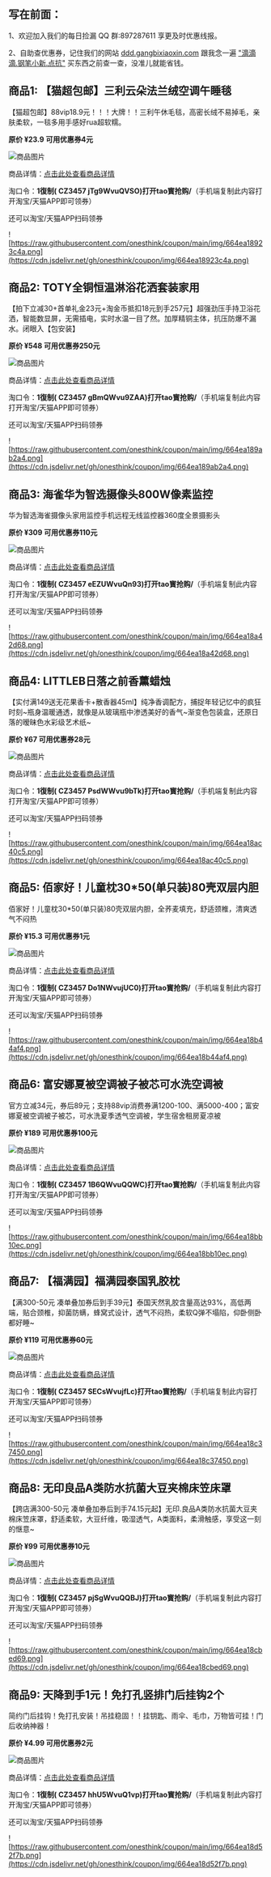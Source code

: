 ## 写在前面：

1、欢迎加入我们的每日捡漏 QQ 群:897287611 享更及时优惠线报。

2、自助查优惠券，记住我们的网站 [ddd.gangbixiaoxin.com](https://ddd.gangbixiaoxin.com) 跟我念一遍 ["滴滴滴.钢笔小新.点抗"](https://ddd.gangbixiaoxin.com) 买东西之前查一查，没准儿就能省钱。

## 商品1: 【猫超包邮】三利云朵法兰绒空调午睡毯

【猫超包邮】88vip18.9元！！！大牌！！三利午休毛毯，高密长绒不易掉毛，亲肤柔软，一毯多用手感好rua超软糯。

**原价 ¥23.9 可用优惠券4元**

![商品图片](https://img.alicdn.com/i2/6000000003550/O1CN01zAYTBl1c5wt8MDlW8_!!6000000003550-0-at.jpg)

商品详情：[点击此处查看商品详情](https://s.click.taobao.com/t?e=m%3D2%26s%3DMsz3ee6pGR5w4vFB6t2Z2ueEDrYVVa64yK8Cckff7TXLWlSKdGSYDrbmjG%2FfZIj%2FRitN3%2FurF3zWbLW7uhxyboGvCrJWHk1%2FTyVl44vrPmd3miNKHWpinpVm%2FOAUUFw71qrpxiwMoCNxc1AtbZGVSz1as9dE8xRAUY7hrUMeysSMHuv7RoNv0Q0jFsbsQ7KWLMsYswuiQNDpIJyhH%2B5aqrd461NH4n%2FJnc8uKXTpO0BIluNdQzT6YpmXcIluE%2B8BlbRMz6GTKAYZjQKfJ2UQf03O4wtQ3K90XXhKrcBJdMxGP1M2Y176of1MwvgnrcNJX0%2B3obhRTo5xKmPmpIKZsA%3D%3D&amp;union_lens=lensId:TAPI@1716429181@213cc544_1183_18fa326d150_b77d@01)

淘口令：**1復制( CZ3457 jTg9WvuQVSO)打开tao寳抢购/**（手机端复制此内容打开淘宝/天猫APP即可领券）</p>

还可以淘宝/天猫APP扫码领券

![https://raw.githubusercontent.com/onesthink/coupon/main/img/664ea18923c4a.png](https://cdn.jsdelivr.net/gh/onesthink/coupon/img/664ea18923c4a.png)

## 商品2: TOTY全铜恒温淋浴花洒套装家用

【拍下立减30+首单礼金23元+淘金币抵扣18元到手257元】超强劲压手持卫浴花洒，智能数显屏，无需插电，实时水温一目了然。加厚精铜主体，抗压防爆不漏水。闭眼入【包安装】

**原价 ¥548 可用优惠券250元**

![商品图片](https://img.alicdn.com/imgextra/i4/2215748442595/O1CN01QOxYS51V2Yk2uihVg_!!2215748442595.jpg)

商品详情：[点击此处查看商品详情](https://s.click.taobao.com/t?e=m%3D2%26s%3D3lZepE%2BMl6Fw4vFB6t2Z2ueEDrYVVa64yK8Cckff7TXLWlSKdGSYDrbmjG%2FfZIj%2F8sviUM61dt3WbLW7uhxyboGvCrJWHk1%2FTyVl44vrPmd3miNKHWpinpVm%2FOAUUFw71qrpxiwMoCNxc1AtbZGVSxqBmF6bjftlrZGsSLT7gWPNEPXytV9ALoS4zvCRUrqugRbTZRyk9%2Bt0GRAJnmABLRh28EjczFtfwz%2BudXwN3gC%2FdL1kxs0m1NHF90lt%2B6URdiiVOpsZKxEbkJ5QxPS2Ci%2FKfJmqgrYAfWsUjZoD5RBNt4HZ6HiElw9QvJLdQpb8Dseal0NfMDXJpWvVCAyWdKJn5AyUbPoV&amp;union_lens=lensId:TAPI@1716429182@0bbb0d7e_115a_18fa326d658_c7c0@01)

淘口令：**1復制( CZ3457 gBmQWvu9ZAA)打开tao寳抢购/**（手机端复制此内容打开淘宝/天猫APP即可领券）</p>

还可以淘宝/天猫APP扫码领券

![https://raw.githubusercontent.com/onesthink/coupon/main/img/664ea189ab2a4.png](https://cdn.jsdelivr.net/gh/onesthink/coupon/img/664ea189ab2a4.png)

## 商品3: 海雀华为智选摄像头800W像素监控

华为智选海雀摄像头家用监控手机远程无线监控器360度全景摄影头

**原价 ¥309 可用优惠券110元**

![商品图片](https://img.alicdn.com/bao/uploaded/i2/2213264531172/O1CN016cHyfq1KWp9C2LqSk_!!2-item_pic.png)

商品详情：[点击此处查看商品详情](https://s.click.taobao.com/t?e=m%3D2%26s%3D5V1lBVEe2W1w4vFB6t2Z2ueEDrYVVa64yK8Cckff7TXLWlSKdGSYDrbmjG%2FfZIj%2Ft4hWD5k2kjPWbLW7uhxyboGvCrJWHk1%2FTyVl44vrPmd3miNKHWpinpVm%2FOAUUFw71qrpxiwMoCNxc1AtbZGVS3wG4EGQTKetGV9RSi99DWzNEPXytV9ALoS4zvCRUrqug3a7TwQeHVHWhj%2BLaBxPVeghven7nN%2Bz0Uc94W7PaX%2BQ85XiH1XqbJdRsAsjy0yImsus7x2OpxBTU1UpnLcQJ9kYvQZuIwx3oGeIQL4Fi9Gi67CDJBjsu0HjP9dTRjvDhgcbUccTft%2B228n1ngbVmA%3D%3D&amp;union_lens=lensId:TAPI@1716429183@212ce176_119a_18fa326db77_99a8@01)

淘口令：**1復制( CZ3457 eEZUWvuQn93)打开tao寳抢购/**（手机端复制此内容打开淘宝/天猫APP即可领券）</p>

还可以淘宝/天猫APP扫码领券

![https://raw.githubusercontent.com/onesthink/coupon/main/img/664ea18a42d68.png](https://cdn.jsdelivr.net/gh/onesthink/coupon/img/664ea18a42d68.png)

## 商品4: LITTLEB日落之前香薰蜡烛

【实付满149送无花果香卡+散香器45ml】纯净香调配方，捕捉年轻记忆中的疯狂时刻~瓶身温暖通透，就像是从玻璃瓶中渗透美好的香气~渐变色包装盒，还原日落的暧昧色水彩级艺术纸~

**原价 ¥67 可用优惠券28元**

![商品图片](https://img.alicdn.com/i4/2200739110321/O1CN01mrJWhN1EF3yCnkqIv_!!2200739110321.jpg)

商品详情：[点击此处查看商品详情](https://s.click.taobao.com/t?e=m%3D2%26s%3DGM1lcYD3i75w4vFB6t2Z2ueEDrYVVa64yK8Cckff7TXLWlSKdGSYDrbmjG%2FfZIj%2F5x%2BIUlGKNpXWbLW7uhxyboGvCrJWHk1%2FTyVl44vrPmd3miNKHWpinpVm%2FOAUUFw71qrpxiwMoCNxc1AtbZGVSz5zV%2FUUhZlfJ6VFj%2BckPo%2FNEPXytV9ALoS4zvCRUrquDQ2GNmSMQQFTLdfwhYYgehE14MmPrOZpPSO2djDNAb0Z0OtzdOoOu5xiHuzroRWmSVL539wkl60bkJ5QxPS2Ci%2FKfJmqgrYAfWsUjZoD5RD3RUdnknZ1%2F8JlB1ThwYlXDseal0NfMDXJpWvVCAyWdKJn5AyUbPoV&amp;union_lens=lensId:TAPI@1716429185@213f13ee_110b_18fa326e0b7_d398@01)

淘口令：**1復制( CZ3457 PsdWWvu9bTk)打开tao寳抢购/**（手机端复制此内容打开淘宝/天猫APP即可领券）</p>

还可以淘宝/天猫APP扫码领券

![https://raw.githubusercontent.com/onesthink/coupon/main/img/664ea18ac40c5.png](https://cdn.jsdelivr.net/gh/onesthink/coupon/img/664ea18ac40c5.png)

## 商品5: 佰家好！儿童枕30*50(单只装)80壳双层内胆

佰家好！儿童枕30*50(单只装)80壳双层内胆，全荞麦填充，舒适颈椎，清爽透气不闷热

**原价 ¥15.3 可用优惠券1元**

![商品图片](https://img.alicdn.com/imgextra/i4/2825989823/O1CN012LODjC2MQzVoB7c17_!!2825989823.jpg)

商品详情：[点击此处查看商品详情](https://s.click.taobao.com/t?e=m%3D2%26s%3DYo7pQc5KRIlw4vFB6t2Z2ueEDrYVVa64yK8Cckff7TXLWlSKdGSYDrbmjG%2FfZIj%2Flovu%2FCElQOvWbLW7uhxyboGvCrJWHk1%2FTyVl44vrPmd3miNKHWpinpVm%2FOAUUFw71qrpxiwMoCNxc1AtbZGVS9FKrvT%2F8BzKO6uBt1v5KzgLZMqoQW%2BfuKGzo1lVxIiofolw1Fdli6GfCF6rqBh4Z0cozc6C4l4Aw5zgzlHp6p9kmMsV28FBqrDiN0necomvlbRMz6GTKAYZjQKfJ2UQf03O4wtQ3K90XXhKrcBJdMwSaSJ59JtWSnUjKrMe%2FB%2FIX0%2B3obhRTo5xKmPmpIKZsA%3D%3D&amp;union_lens=lensId:TAPI@1716429187@2132839b_1131_18fa326e87a_ac5c@01)

淘口令：**1復制( CZ3457 Do1NWvujUC0)打开tao寳抢购/**（手机端复制此内容打开淘宝/天猫APP即可领券）</p>

还可以淘宝/天猫APP扫码领券

![https://raw.githubusercontent.com/onesthink/coupon/main/img/664ea18b44af4.png](https://cdn.jsdelivr.net/gh/onesthink/coupon/img/664ea18b44af4.png)

## 商品6: 富安娜夏被空调被子被芯可水洗空调被

官方立减34元，券后89元；支持88vip消费券满1200-100、满5000-400；富安娜夏被空调被子被芯，可水洗夏季透气空调被，学生宿舍租房夏凉被

**原价 ¥189 可用优惠券100元**

![商品图片](https://img.alicdn.com/i2/268691146/O1CN01ix9s3z1KKuqg77ezo_!!268691146.jpg)

商品详情：[点击此处查看商品详情](https://s.click.taobao.com/t?e=m%3D2%26s%3D0NlLK%2FZIA6Vw4vFB6t2Z2ueEDrYVVa64yK8Cckff7TXLWlSKdGSYDrbmjG%2FfZIj%2FMMgx22UI05bWbLW7uhxyboGvCrJWHk1%2FTyVl44vrPmd3miNKHWpinpVm%2FOAUUFw71qrpxiwMoCNxc1AtbZGVS6T%2BUggJWajDANelHFmkak%2BMHuv7RoNv0Q0jFsbsQ7KW2%2BX6vyHQZm2k4wwT3mhetbLurcsYsta7ugyleVmS8AFVL0LDnF13VQ45DkDBIyAhlbRMz6GTKAYZjQKfJ2UQf03O4wtQ3K90XXhKrcBJdMypj29KhEeU51iJM8VCLGHeX0%2B3obhRTo5xKmPmpIKZsA%3D%3D&amp;union_lens=lensId:TAPI@1716429188@213f7fa2_1159_18fa326ed36_54e5@01)

淘口令：**1復制( CZ3457 1B6QWvuQQWC)打开tao寳抢购/**（手机端复制此内容打开淘宝/天猫APP即可领券）</p>

还可以淘宝/天猫APP扫码领券

![https://raw.githubusercontent.com/onesthink/coupon/main/img/664ea18bb10ec.png](https://cdn.jsdelivr.net/gh/onesthink/coupon/img/664ea18bb10ec.png)

## 商品7: 【福满园】福满园泰国乳胶枕

【满300-50元  凑单叠加券后到手39元】泰国天然乳胶含量高达93%，高低两端，贴合颈椎，抑菌防螨，蜂窝式设计，透气不闷热，柔软Q弹不塌陷，仰卧侧卧都好睡~

**原价 ¥119 可用优惠券60元**

![商品图片](https://img.alicdn.com/imgextra/i2/2809342395/O1CN01Kql91f1TYxWnhcCuV_!!2809342395.jpg)

商品详情：[点击此处查看商品详情](https://s.click.taobao.com/t?e=m%3D2%26s%3DJD%2F4Jb3WowZw4vFB6t2Z2ueEDrYVVa64yK8Cckff7TXLWlSKdGSYDrbmjG%2FfZIj%2F79%2FTFaMDK6TWbLW7uhxyboGvCrJWHk1%2FTyVl44vrPmd3miNKHWpinpVm%2FOAUUFw71qrpxiwMoCNxc1AtbZGVS2UdWHa6%2FsfVYs2GH%2FOZ5VQLZMqoQW%2BfuKGzo1lVxIioRFFAoi5zoHuhxoeNYor2hIwW2rgGJQ8Z%2FkbLbX7z0WgrVwIt9C2SjX7%2FfYfacPNilbRMz6GTKAYZjQKfJ2UQf03O4wtQ3K90uPwKbyPejWY%2FtNi7T6I7CkHbCfn0vB1vX0%2B3obhRTo5xKmPmpIKZsA%3D%3D&amp;union_lens=lensId:TAPI@1716429189@210781c6_1150_18fa326f1aa_b92f@01)

淘口令：**1復制( CZ3457 SECsWvujfLc)打开tao寳抢购/**（手机端复制此内容打开淘宝/天猫APP即可领券）</p>

还可以淘宝/天猫APP扫码领券

![https://raw.githubusercontent.com/onesthink/coupon/main/img/664ea18c37450.png](https://cdn.jsdelivr.net/gh/onesthink/coupon/img/664ea18c37450.png)

## 商品8: 无印良品A类防水抗菌大豆夹棉床笠床罩

【跨店满300-50元 凑单叠加券后到手74.15元起】无印.良品A类防水抗菌大豆夹棉床笠床罩，舒适柔软，大豆纤维，吸湿透气，A类面料，柔滑触感，享受这一刻的惬意~

**原价 ¥99 可用优惠券10元**

![商品图片](https://img.alicdn.com/imgextra/i3/69900391/O1CN01jBGRFP1El7nnuqJez_!!69900391.png)

商品详情：[点击此处查看商品详情](https://s.click.taobao.com/t?e=m%3D2%26s%3DxQAt2rEgwuRw4vFB6t2Z2ueEDrYVVa64yK8Cckff7TXLWlSKdGSYDkTAc%2B2NlES%2BRitN3%2FurF3zWbLW7uhxyboGvCrJWHk1%2FTyVl44vrPmd3miNKHWpinpVm%2FOAUUFw71qrpxiwMoCNxc1AtbZGVS228zTjtBLC1BwJs9pSKmVwLZMqoQW%2BfuKGzo1lVxIiooBu1qPntreouMYhnAKirvL9N5PHX%2Bo9APTIRmTJ0pbQitPyAAHwc7UeCGjwC6giUZTjoJLf%2BziA4%2BfirBrx7mM7AMx9cWAx%2BEiM%2FlSG%2FbZQESdgqspzGm7hr6e5nPlrXU1NVKZy3ECfGDF1NzTQoPw%3D%3D&amp;union_lens=lensId:TAPI@1716429191@21468ad9_1133_18fa326fa98_d708@01)

淘口令：**1復制( CZ3457 pjSgWvuQQBJ)打开tao寳抢购/**（手机端复制此内容打开淘宝/天猫APP即可领券）</p>

还可以淘宝/天猫APP扫码领券

![https://raw.githubusercontent.com/onesthink/coupon/main/img/664ea18cbed69.png](https://cdn.jsdelivr.net/gh/onesthink/coupon/img/664ea18cbed69.png)

## 商品9: 天降到手1元！免打孔竖排门后挂钩2个

简约门后挂钩！免打孔安装！吊挂稳固！！挂钥匙、雨伞、毛巾，万物皆可挂！门后收纳神器！

**原价 ¥4.99 可用优惠券2元**

![商品图片](https://img.alicdn.com/i4/3937219703/O1CN019kFaqJ2LY1ysveWbC_!!3937219703-0-C2M.jpg)

商品详情：[点击此处查看商品详情](https://s.click.taobao.com/t?e=m%3D2%26s%3Dru4OhpLmCl9w4vFB6t2Z2ueEDrYVVa64yK8Cckff7TXLWlSKdGSYDkTAc%2B2NlES%2B8sviUM61dt3WbLW7uhxyboGvCrJWHk1%2FTyVl44vrPmd3miNKHWpinpVm%2FOAUUFw71qrpxiwMoCNxc1AtbZGVS7YVf%2FNg5yFho%2FxekaLBCCHNEPXytV9ALoS4zvCRUrquFdySDq37c86Q39xgCIHOOpv7jFalxDe4RROm3ckzLrh4a%2FTrbIpX%2BYI81y%2F4vPH%2B88IKB3KZ5LcbkJ5QxPS2Ci%2FKfJmqgrYAfWsUjZoD5RAjrwgStspChCLAfk5CaZyRDseal0NfMDXJpWvVCAyWdKJn5AyUbPoV&amp;umpChannel=tblmqdyh&amp;u_channel=tblmqdyh&amp;union_lens=lensId:TAPI@1716429192@213e632e_117b_18fa326feb8_bd74@01)

淘口令：**1復制( CZ3457 hhU5WvuQ1vp)打开tao寳抢购/**（手机端复制此内容打开淘宝/天猫APP即可领券）</p>

还可以淘宝/天猫APP扫码领券

![https://raw.githubusercontent.com/onesthink/coupon/main/img/664ea18d52f7b.png](https://cdn.jsdelivr.net/gh/onesthink/coupon/img/664ea18d52f7b.png)

